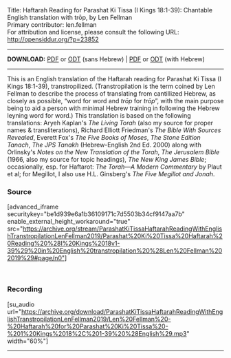 <html>
<head></head>
<body>
Title: Haftarah Reading for Parashat Ki Tissa (I Kings 18:1-39): Chantable English translation with trōp, by Len Fellman<br />
Primary contributor: len.fellman<br />
For attribution and license, please consult the following URL: <a href="http://opensiddur.org/?p=23852">http://opensiddur.org/?p=23852</a>
<p />
<hr />

<style type="text/css" media="all">.printfriendly {display: none!important;}</style>

<strong>DOWNLOAD:</strong> <a href="https://archive.org/download/ParashatKiTissaHaftarahReadingWithEnglishTranstropilationLenFellman2019/Parashat%20Ki%20Tissa%20Haftarah%20Reading%20%28I%20Kings%2018v1-39%29%20in%20English%20transtropilation%20%28Len%20Fellman%202019%29%20-%20english%20only.pdf">PDF</a> or <a href="https://archive.org/download/ParashatKiTissaHaftarahReadingWithEnglishTranstropilationLenFellman2019/Parashat%20Ki%20Tissa%20Haftarah%20Reading%20%28I%20Kings%2018v1-39%29%20in%20English%20transtropilation%20%28Len%20Fellman%202019%29%20-%20english%20only.odt">ODT</a> (sans Hebrew) | <a href="https://archive.org/download/ParashatKiTissaHaftarahReadingWithEnglishTranstropilationLenFellman2019/Parashat%20Ki%20Tissa%20Haftarah%20Reading%20%28I%20Kings%2018v1-39%29%20in%20English%20transtropilation%20%28Len%20Fellman%202019%29.pdf">PDF</a> or <a href="https://archive.org/download/ParashatKiTissaHaftarahReadingWithEnglishTranstropilationLenFellman2019/Parashat%20Ki%20Tissa%20Haftarah%20Reading%20%28I%20Kings%2018v1-39%29%20in%20English%20transtropilation%20%28Len%20Fellman%202019%29.odt">ODT</a> (with Hebrew)

<hr />

This is an English translation of the Haftarah reading for Parashat Ki Tissa (I Kings 18:1-39), transtropilized. (Transtropilation is the term coined by Len Fellman to describe the process of translating from cantillized Hebrew, as closely as possible, “word for word and <em>trōp</em> for <em>trōp</em>”, with the main purpose being to aid a person with minimal Hebrew training in following the Hebrew leyning word for word.) This translation is based on the following translations: Aryeh Kaplan's <em>The Living Torah</em> (also my source for proper names &amp; transliterations), Richard Elliott Friedman's <em>The Bible With Sources Revealed</em>, Everett Fox's <em>The Five Books of Moses</em>, <em>The Stone Edition Tanach</em>, <em>The JPS Tanakh</em> (Hebrew-English 2nd Ed. 2000) along with Orlinsky's <em>Notes on the New Translation of the Torah</em>, <em>The Jerusalem Bible</em> (1966, also my source for topic headings), <em>The New King James Bible</em>; occasionally, esp. for Haftarot: <em>The Torah—A Modern Commentary</em> by Plaut et al; for Megillot, I also use H.L. Ginsberg's <em>The Five Megillot and Jonah</em>.

<h3>Source</h3>

[advanced_iframe securitykey="be1d939e6a1b36109171c7d5503b34cf9147aa7b" enable_external_height_workaround="true" src="https://archive.org/stream/ParashatKiTissaHaftarahReadingWithEnglishTranstropilationLenFellman2019/Parashat%20Ki%20Tissa%20Haftarah%20Reading%20%28I%20Kings%2018v1-39%29%20in%20English%20transtropilation%20%28Len%20Fellman%202019%29#page/n0"]

&nbsp;

<h3>Recording</h3>

[su_audio url="https://archive.org/download/ParashatKiTissaHaftarahReadingWithEnglishTranstropilationLenFellman2019/Len%20Fellman%20-%20Haftarah%20for%20Parashat%20Ki%20Tissa%20-%201%20Kings%2018%2C%201-39%20%28English%29.mp3" width="60%"]

<hr />

&nbsp;
</body>
</html>